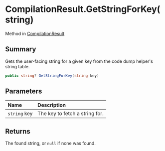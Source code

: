 # CompilationResult.GetStringForKey(string)

Method in [CompilationResult](/docs/api/csharp/yarn.compiler.compilationresult.md)

## Summary


Gets the user-facing string for a given key from the code dump
helper's string table.


```csharp
public string? GetStringForKey(string key)
```

## Parameters

|Name|Description|
|:---|:---|
|`string` key|The key to fetch a string for.|

## Returns

The found string, or  <code>null</code>  if none was
found.

